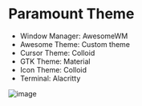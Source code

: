 # Paramount Theme
 - Window Manager: AwesomeWM
 - Awesome Theme: Custom theme
 - Cursor Theme: Colloid
 - GTK Theme: Material
 - Icon Theme: Colloid
 - Terminal: Alacritty

![image](https://github.com/fafuja/nixconfig/assets/46684536/84c692c9-310b-47f4-b10c-32c27d342221)
